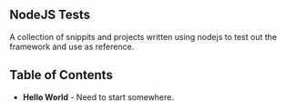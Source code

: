 NodeJS Tests
------------
A collection of snippits and projects written using nodejs to test out the framework and use as reference.

Table of Contents
-----------------
* <strong>Hello World</strong> - Need to start somewhere.


